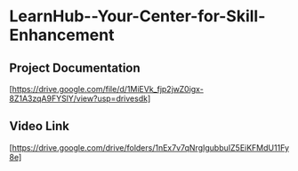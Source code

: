 # LearnHub--Your-Center-for-Skill-Enhancement

## Project Documentation

[https://drive.google.com/file/d/1MiEVk_fjp2jwZ0igx-8Z1A3zqA9FYSlY/view?usp=drivesdk]

## Video Link

[https://drive.google.com/drive/folders/1nEx7v7qNrgIgubbuIZ5EiKFMdU11Fy8e]
